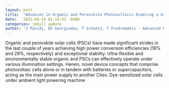 ```yaml
---
layout: post
title:  "Advances in Organic and Perovskite Photovoltaics Enabling a Greener Internet of Things"
date:   2022-04-14 01:14:43 -0400
categories: jekyll update
author: "J Panidi, DG Georgiadou, T Schoetz, T Prodromakis - Advanced Functional Materials, 2022"
---
```

Organic and perovskite solar cells (PSCs) have made significant strides in the last couple of years achieving high power conversion efficiencies (18% and 29%, respectively) and exceptional stability. Ultra-flexible and environmentally stable organic and PSCs can effectively operate under various illumination settings. Herein, novel device concepts that comprise photovoltaic cells alone or in tandem with batteries or supercapacitors, acting as the main power supply to another Cites: Dye-sensitized solar cells under ambient light powering machine